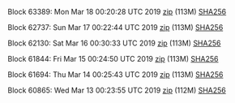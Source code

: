 Block 63389: Mon Mar 18 00:20:28 UTC 2019 [zip](https://dash-bootstrap.ams3.digitaloceanspaces.com/testnet/2019-03-18/bootstrap.dat.zip) (113M) [SHA256](https://dash-bootstrap.ams3.digitaloceanspaces.com/testnet/2019-03-18/sha256.txt)

Block 62737: Sun Mar 17 00:22:44 UTC 2019 [zip](https://dash-bootstrap.ams3.digitaloceanspaces.com/testnet/2019-03-17/bootstrap.dat.zip) (113M) [SHA256](https://dash-bootstrap.ams3.digitaloceanspaces.com/testnet/2019-03-17/sha256.txt)

Block 62130: Sat Mar 16 00:30:33 UTC 2019 [zip](https://dash-bootstrap.ams3.digitaloceanspaces.com/testnet/2019-03-16/bootstrap.dat.zip) (113M) [SHA256](https://dash-bootstrap.ams3.digitaloceanspaces.com/testnet/2019-03-16/sha256.txt)

Block 61844: Fri Mar 15 00:24:50 UTC 2019 [zip](https://dash-bootstrap.ams3.digitaloceanspaces.com/testnet/2019-03-15/bootstrap.dat.zip) (113M) [SHA256](https://dash-bootstrap.ams3.digitaloceanspaces.com/testnet/2019-03-15/sha256.txt)

Block 61694: Thu Mar 14 00:25:43 UTC 2019 [zip](https://dash-bootstrap.ams3.digitaloceanspaces.com/testnet/2019-03-14/bootstrap.dat.zip) (113M) [SHA256](https://dash-bootstrap.ams3.digitaloceanspaces.com/testnet/2019-03-14/sha256.txt)

Block 60865: Wed Mar 13 00:23:55 UTC 2019 [zip](https://dash-bootstrap.ams3.digitaloceanspaces.com/testnet/2019-03-13/bootstrap.dat.zip) (112M) [SHA256](https://dash-bootstrap.ams3.digitaloceanspaces.com/testnet/2019-03-13/sha256.txt)
